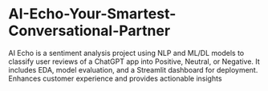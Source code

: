 # AI-Echo-Your-Smartest-Conversational-Partner
AI Echo is a sentiment analysis project using NLP and ML/DL models to classify user reviews of a ChatGPT app into Positive, Neutral, or Negative. It includes EDA, model evaluation, and a Streamlit dashboard for deployment. Enhances customer experience and provides actionable insights
